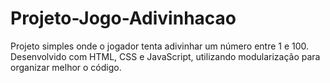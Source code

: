 # Projeto-Jogo-Adivinhacao
Projeto simples onde o jogador tenta adivinhar um número entre 1 e 100. Desenvolvido com HTML, CSS e JavaScript, utilizando modularização para organizar melhor o código.

